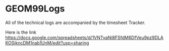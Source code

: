 # GEOM99Logs

All of the technical logs are accompanied by the timesheet Tracker. 

Here is the link https://docs.google.com/spreadsheets/d/1VNTvaNi8FSfdM6DfVeu9pz9DLAKOSjkncDM1nab1UnM/edit?usp=sharing
